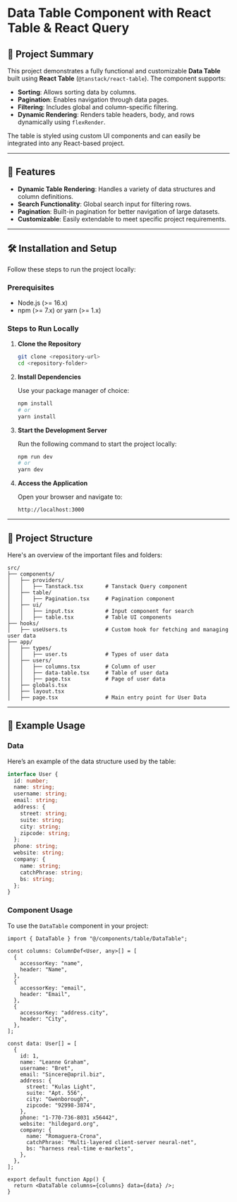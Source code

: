 # Data Table Component with React Table & React Query

## 📝 Project Summary

This project demonstrates a fully functional and customizable **Data Table** built using **React Table** (`@tanstack/react-table`). The component supports:

- **Sorting**: Allows sorting data by columns.
- **Pagination**: Enables navigation through data pages.
- **Filtering**: Includes global and column-specific filtering.
- **Dynamic Rendering**: Renders table headers, body, and rows dynamically using `flexRender`.

The table is styled using custom UI components and can easily be integrated into any React-based project.

---

## 🚀 Features

- **Dynamic Table Rendering**: Handles a variety of data structures and column definitions.
- **Search Functionality**: Global search input for filtering rows.
- **Pagination**: Built-in pagination for better navigation of large datasets.
- **Customizable**: Easily extendable to meet specific project requirements.

---

## 🛠️ Installation and Setup

Follow these steps to run the project locally:

### Prerequisites

- Node.js (>= 16.x)
- npm (>= 7.x) or yarn (>= 1.x)

### Steps to Run Locally

1. **Clone the Repository**

   ```bash
   git clone <repository-url>
   cd <repository-folder>
   ```

2. **Install Dependencies**

   Use your package manager of choice:

   ```bash
   npm install
   # or
   yarn install
   ```

3. **Start the Development Server**

   Run the following command to start the project locally:

   ```bash
   npm run dev
   # or
   yarn dev
   ```

4. **Access the Application**

   Open your browser and navigate to:

   ```
   http://localhost:3000
   ```

---

## 📂 Project Structure

Here's an overview of the important files and folders:

```plaintext
src/
├── components/
│   ├── providers/
│   │   ├── Tanstack.tsx       # Tanstack Query component
│   ├── table/
│   │   ├── Pagination.tsx     # Pagination component
│   ├── ui/
│   │   ├── input.tsx          # Input component for search
│   │   ├── table.tsx          # Table UI components
├── hooks/
│   ├── useUsers.ts            # Custom hook for fetching and managing user data
├── app/
│   ├── types/
│   │   ├── user.ts            # Types of user data
│   ├── users/
│   │   ├── columns.tsx        # Column of user
│   │   ├── data-table.tsx     # Table of user data
│   │   ├── page.tsx           # Page of user data
│   ├── globals.tsx               
│   ├── layout.tsx             
│   ├── page.tsx               # Main entry point for User Data
```

---

## 🧪 Example Usage

### Data

Here’s an example of the data structure used by the table:

```typescript
interface User {
  id: number;
  name: string;
  username: string;
  email: string;
  address: {
    street: string;
    suite: string;
    city: string;
    zipcode: string;
  };
  phone: string;
  website: string;
  company: {
    name: string;
    catchPhrase: string;
    bs: string;
  };
}
```

### Component Usage

To use the `DataTable` component in your project:

```tsx
import { DataTable } from "@/components/table/DataTable";

const columns: ColumnDef<User, any>[] = [
  {
    accessorKey: "name",
    header: "Name",
  },
  {
    accessorKey: "email",
    header: "Email",
  },
  {
    accessorKey: "address.city",
    header: "City",
  },
];

const data: User[] = [
  {
    id: 1,
    name: "Leanne Graham",
    username: "Bret",
    email: "Sincere@april.biz",
    address: {
      street: "Kulas Light",
      suite: "Apt. 556",
      city: "Gwenborough",
      zipcode: "92998-3874",
    },
    phone: "1-770-736-8031 x56442",
    website: "hildegard.org",
    company: {
      name: "Romaguera-Crona",
      catchPhrase: "Multi-layered client-server neural-net",
      bs: "harness real-time e-markets",
    },
  },
];

export default function App() {
  return <DataTable columns={columns} data={data} />;
}
```